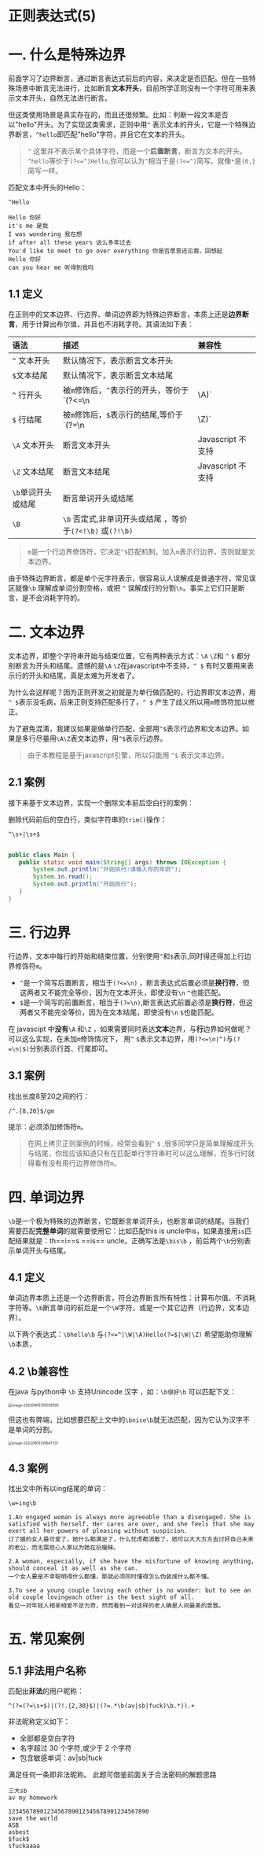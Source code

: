 # 正则表达式(5)

# 一. 什么是特殊边界

前面学习了边界断言，通过断言表达式前后的内容，来决定是否匹配。但在一些特殊场景中断言无法进行，比如断言**文本开头**，目前所学正则没有一个字符可用来表示文本开头，自然无法进行断言。

但这类使用场景是真实存在的，而且还很频繁。比如：判断一段文本是否以"hello"开头。为了实现这类需求，正则中用`^` 表示文本的开头，它是一个特殊边界断言，`^hello`即匹配"hello"字符，并且它在文本的开头。

> `^` 这里并不表示某个具体字符，而是一个**后置断言**，断言为文本的开头。`^hello`等价于`(?<=^)Hello`,你可以认为`^`相当于是`(?<=^)`简写。就像`*`是`{0,}`简写一样。

匹配文本中开头的Hello：

```
^Hello
```

```
Hello 你好
it's me 是我
I was wondering 我在想 
if after all these years 这么多年过去
You'd like to meet to go over everything 你是否愿意还见我，回想起
Hello 你好
can you hear me 听得到我吗

```

## 1.1 定义

在正则中的文本边界、行边界、单词边界即为特殊边界断言，本质上还是**边界断言**，用于计算出布尔值，并且也不消耗字符。其语法如下表：

| 语法               | 描述                                                      | 兼容性            |
| :----------------- | :-------------------------------------------------------- | :---------------- |
| `^` 文本开头       | 默认情况下，表示断言文本开头                              |                   |
| `$`文本结尾        | 默认情况下，表示断言文本结尾                              |                   |
| `^` 行开头         | 被`m`修饰后，`^`表示行的开头，等价于`(?<=\n|\A)`          |                   |
| `$` 行结尾         | 被`m`修饰后，`$`表示行的结尾,等价于`(?=\n|\Z)`            |                   |
| `\A` 文本开头      | 断言文本开头                                              | Javascript 不支持 |
| `\Z` 文本结尾      | 断言文本结尾                                              | Javascript 不支持 |
| `\b`单词开头或结尾 | 断言单词开头或结尾                                        |                   |
| `\B`               | `\b` 否定式,非单词开头或结尾 ，等价于`(?<!\b)` 或`(?!\b)` |                   |

> `m`是一个行边界修饰符，它决定`^$`匹配机制，加入`m`表示行边界，否则就是文本边界。

由于特殊边界断言，都是单个元字符表示，很容易认人误解成是普通字符，常见误区就像`\b` 理解成单词分割空格，或把 `^` 误解成行的分割`\n`。事实上它们只是断言，是不会消耗字符的。

# 二. 文本边界

文本边界，即整个字符串开始与结束位置，它有两种表示方式：`\A` `\Z`和 `^` `$` 都分别断言为开头和结尾。遗憾的是`\A` `\Z`在javascript中不支持，`^ $` 有时又要用来表示行的开头和结尾，真是太难为开发者了。

为什么会这样呢？因为正则开发之初就是为单行做匹配的，行边界即文本边界，用`^ $`表示没毛病，后来正则支持匹配多行了，`^ $` 产生了歧义所以用`m`修饰符加以修正。

为了避免混淆，我建议如果是做单行匹配，全部用`^$`表示行边界和文本边界。如果是多行尽量用`\A\Z`表文本边界，用`^$`表示行边界。

> 由于本教程是基于javascript引擎，所以只能用 `^$` 表示文本边界。

## 2.1 案例

接下来基于文本边界，实现一个删除文本前后空白行的案例：

删除代码前后的空白行，类似字符串的`trim()`操作：

```
^\s+|\s+$
```

```java

public class Main {
   public static void main(String[] args) throws IOException {
       System.out.println("开始执行:请输入你的年龄");
       System.in.read();
       System.out.println("开始执行");
   }
}      

```

# 三. 行边界

行边界，文本中每行的开始和结束位置，分别使用`^`和`$`表示,同时得还得加上行边界修饰符`m`。

- `^`是一个简写后置断言，相当于`(?<=\n)` ，断言表达式后置必须是**换行符**，但这两者又不能完全等价，因为在文本开头，即使没有`\n` `^`也能匹配。
- `$`是一个简写的前置断言，相当于`(?=\n)`,断言表达式前置必须是**换行符**，但这两者又不能完全等价，因为在文本结尾，即使没有`\n` `$`也能匹配。

在 javascipt 中**没有**`\A` 和`\Z` ，如果需要同时表达**文本**边界，与**行**边界如何做呢？可以这么实现，在未加`m`修饰情况下， 用`^` `$`表示文本边界，用`(?<=\n|^)`与`(?=\n|$)`分别表示行首、行尾即可。

## 3.1 案例

找出长度8至20之间的行：

```
/^.{8,20}$/gm
```

提示：必须添加修饰符`m`。

> 在网上拷贝正则案例的时候，经常会看到`^` `$` ,很多同学只是简单理解成开头与结尾，你现应该知道只有在匹配单行字符串时可以这么理解，而多行时就得看有没有用行边界修饰符`m`。

# 四. 单词边界

`\b`是一个极为特殊的边界断言，它既断言单词开头，也断言单词的结尾。当我们需要匹配**完整单词**的就需要使用它：比如匹配this is uncle中is，如果直接用`is`匹配结果就是：th==i==s ==is== uncle。正确写法是`\bis\b` ，前后两个`\b`分别表示单词开头与结尾。

## 4.1 定义

单词边界本质上还是一个边界断言，符合边界断言所有特性：计算布尔值、不消耗字符等。`\b`断言单词的前后是一个`\W`字符，或是一个其它边界（行边界，文本边界）。

以下两个表达式：`\bhello\b` 与`(?<=^|\W|\A)Hello(?=$|\W|\Z)` 希望能助你理解`\b`本质，

## 4.2 \b兼容性

在java 与python中 `\b` 支持Unincode 汉字 ，如：`\b很好\b` 可以匹配下文：

<img src="asset/image/image-20220905135555930.png" alt="image-20220905135555930" style="zoom:50%;" />

但这也有弊端，比如想要匹配上文中的`\bnice\b`就无法匹配，因为它认为汉字不是单词的分割。

<img src="asset/image/image-20220905135647331.png" alt="image-20220905135647331" style="zoom:50%;" />

## 4.3 案例

找出文中所有以ing结尾的单词：

```
\w+ing\b
```

```
1.An engaged woman is always more agreeable than a disengaged. She is satisfied with herself. Her cares are over, and she feels that she may exert all her powers of pleasing without suspicion.
订了婚的女人最可爱了。她什么都满足了，什么忧虑都消散了，她可以大大方方去讨好自己未来的老公，而无需担心人家以为她在玩暧昧。

2.A woman, especially, if she have the misfortune of knowing anything, should conceal it as well as she can.
一个女人要是不幸聪明得什么都懂，那就必须同时懂得怎么伪装成什么都不懂。

3.To see a young couple loving each other is no wonder: but to see an old couple lovingeach other is the best sight of all.
看见一对年轻人相亲相爱不足为奇，然而看到一对这样的老人确是人间最美的景致。
```

# 五. 常见案例

## 5.1 非法用户名称

匹配出**非法**的用户昵称：

```
^(?=(?=\s+$)|(?!.{2,30}$)|(?=.*\b(av|sb|fuck)\b.*)).+
```

非法昵称定义如下：

- 全部都是空白字符
- 名字超过 30 个字符,或少于 2 个字符
- 包含敏感单词：av|sb|fuck

满足任何一条即非法昵称。
此题可借鉴前面关于合法密码的解题思路

```
三大sb
av my homework
       
1234567890123456789012345678901234567890
save the world
ASB
asbest
$fuck$
sfuckaaaa
```
